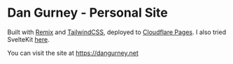 # Dan Gurney - Personal Site

Built with [Remix](https://remix.run) and
[TailwindCSS](https://tailwindcss.com), deployed to [Cloudflare
Pages](https://pages.cloudflare.com). I also tried SvelteKit
[here](https://github.com/dgurns/personal-site-remix).

You can visit the site at https://dangurney.net